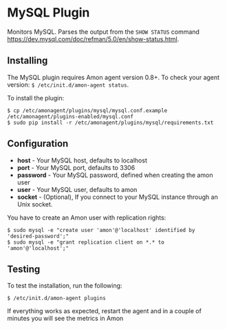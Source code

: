 # MySQL Plugin


Monitors MySQL. Parses the output from the `SHOW STATUS` command https://dev.mysql.com/doc/refman/5.0/en/show-status.html.


## Installing

The MySQL plugin requires Amon agent version 0.8+. To check your agent version: `$ /etc/init.d/amon-agent status`.

To install the plugin:


    $ cp /etc/amonagent/plugins/mysql/mysql.conf.example /etc/amonagent/plugins-enabled/mysql.conf
    $ sudo pip install -r /etc/amonagent/plugins/mysql/requirements.txt

## Configuration

* **host** -  Your MySQL host, defaults to localhost
* **port** - Your MySQL port, defaults to 3306
* **password** - Your MySQL password, defined when creating the amon user
* **user** - Your MySQL user, defaults to amon
* **socket** - (Optional), If you connect to your MySQL instance through an Unix socket.


You have to create an Amon user with replication rights:

	$ sudo mysql -e "create user 'amon'@'localhost' identified by 'desired-password';"
	$ sudo mysql -e "grant replication client on *.* to 'amon'@'localhost';"

## Testing

To test the installation, run the following:


    $ /etc/init.d/amon-agent plugins 
    
    
If everything works as expected, restart the agent and in a couple of minutes you will see the metrics in Amon 
